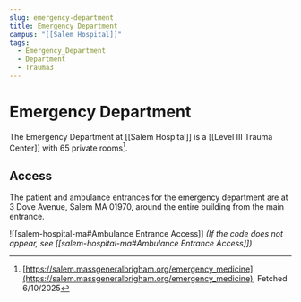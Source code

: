 ```yaml
---
slug: emergency-department
title: Emergency Department
campus: "[[Salem Hospital]]"
tags:
  - Emergency_Department
  - Department
  - Trauma3
---
```

# Emergency Department

The Emergency Department at [[Salem Hospital]] is a [[Level III Trauma Center]]
with 65 private rooms[^mgb-em].

[^mgb-em]: [https://salem.massgeneralbrigham.org/emergency_medicine](https://salem.massgeneralbrigham.org/emergency_medicine), Fetched 6/10/2025

## Access

The patient and ambulance entrances for the emergency department are at 3 Dove Avenue, Salem MA 01970, around the entire building from the main entrance.

![[salem-hospital-ma#Ambulance Entrance Access]]
*(If the code does not appear, see [[salem-hospital-ma#Ambulance Entrance Access]])*
